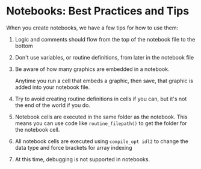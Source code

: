 # Notebooks: Best Practices and Tips

When you create notebooks, we have a few tips for how to use them:

1. Logic and comments should flow from the top of the notebook file to the bottom

2. Don't use variables, or routine definitions, from later in the notebook file

3. Be aware of how many graphics are embedded in a notebook.

   Anytime you run a cell that embeds a graphic, then save, that graphic is added into your notebook file.

4. Try to avoid creating routine definitions in cells if you can, but it's not the end of the world if you do.

5. Notebook cells are executed in the same folder as the notebook. This means you can use code like `routine_filepath()` to get the folder for the notebook cell.

6. All notebook cells are executed using `compile_opt idl2` to change the data type and force brackets for array indexing

7. At this time, debugging is not supported in notebooks.

